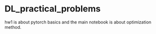 # DL_practical_problems


hw1 is about pytorch basics and the main notebook is about optimization method.

